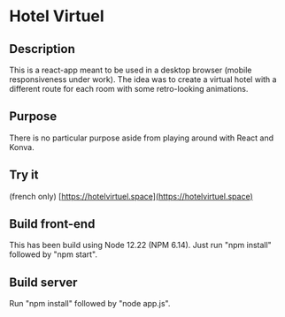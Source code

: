 
# Hotel Virtuel

## Description

This is a react-app meant to be used in a desktop browser (mobile responsiveness under work). The idea was to create a virtual hotel with a different route for each room with some retro-looking animations.

## Purpose

There is no particular purpose aside from playing around with React and Konva.

## Try it

(french only)
[https://hotelvirtuel.space](https://hotelvirtuel.space)

## Build front-end

This has been build using Node 12.22 (NPM 6.14). Just run "npm install" followed by "npm start".


## Build server

Run "npm install" followed by "node app.js".
